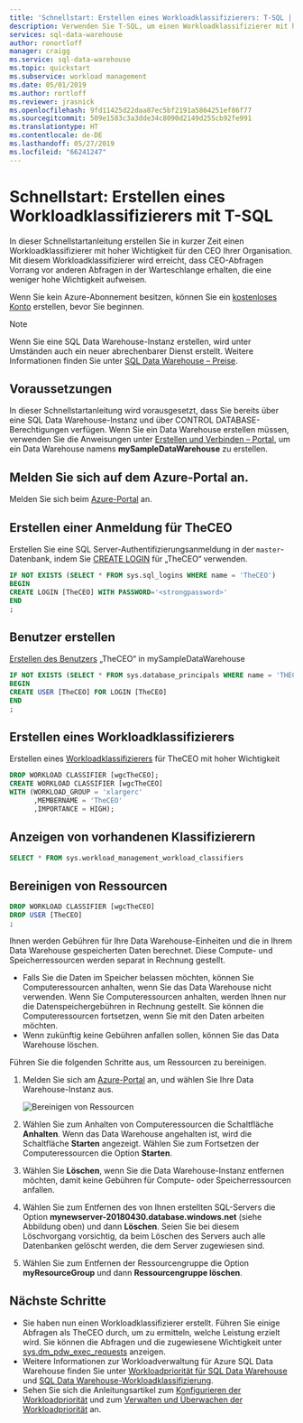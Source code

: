 ```yaml
---
title: 'Schnellstart: Erstellen eines Workloadklassifizierers: T-SQL | Microsoft-Dokumentation'
description: Verwenden Sie T-SQL, um einen Workloadklassifizierer mit hoher Wichtigkeit zu erstellen.
services: sql-data-warehouse
author: ronortloff
manager: craigg
ms.service: sql-data-warehouse
ms.topic: quickstart
ms.subservice: workload management
ms.date: 05/01/2019
ms.author: rortloff
ms.reviewer: jrasnick
ms.openlocfilehash: 9fd11425d22daa87ec5bf2191a5864251ef86f77
ms.sourcegitcommit: 509e1583c3a3dde34c8090d2149d255cb92fe991
ms.translationtype: HT
ms.contentlocale: de-DE
ms.lasthandoff: 05/27/2019
ms.locfileid: "66241247"
---
```

# <a name="quickstart-create-a-workload-classifier-using-t-sql"></a>Schnellstart: Erstellen eines Workloadklassifizierers mit T-SQL

In dieser Schnellstartanleitung erstellen Sie in kurzer Zeit einen Workloadklassifizierer mit hoher Wichtigkeit für den CEO Ihrer Organisation. Mit diesem Workloadklassifizierer wird erreicht, dass CEO-Abfragen Vorrang vor anderen Abfragen in der Warteschlange erhalten, die eine weniger hohe Wichtigkeit aufweisen.

Wenn Sie kein Azure-Abonnement besitzen, können Sie ein [kostenloses Konto](https://azure.microsoft.com/free/) erstellen, bevor Sie beginnen.

> [!NOTE]
> Wenn Sie eine SQL Data Warehouse-Instanz erstellen, wird unter Umständen auch ein neuer abrechenbarer Dienst erstellt.  Weitere Informationen finden Sie unter [SQL Data Warehouse – Preise](https://azure.microsoft.com/pricing/details/sql-data-warehouse/).
>
>

## <a name="prerequisites"></a>Voraussetzungen

In dieser Schnellstartanleitung wird vorausgesetzt, dass Sie bereits über eine SQL Data Warehouse-Instanz und über CONTROL DATABASE-Berechtigungen verfügen. Wenn Sie ein Data Warehouse erstellen müssen, verwenden Sie die Anweisungen unter [Erstellen und Verbinden – Portal](create-data-warehouse-portal.md), um ein Data Warehouse namens **mySampleDataWarehouse** zu erstellen.

## <a name="sign-in-to-the-azure-portal"></a>Melden Sie sich auf dem Azure-Portal an.

Melden Sie sich beim [Azure-Portal](https://portal.azure.com/) an.

## <a name="create-login-for-theceo"></a>Erstellen einer Anmeldung für TheCEO

Erstellen Sie eine SQL Server-Authentifizierungsanmeldung in der `master`-Datenbank, indem Sie [CREATE LOGIN](/sql/t-sql/statements/create-login-transact-sql) für „TheCEO“ verwenden.

```sql
IF NOT EXISTS (SELECT * FROM sys.sql_logins WHERE name = 'TheCEO')
BEGIN
CREATE LOGIN [TheCEO] WITH PASSWORD='<strongpassword>'
END
;
```

## <a name="create-user"></a>Benutzer erstellen

[Erstellen des Benutzers](/sql/t-sql/statements/create-user-transact-sql?view=azure-sqldw-latest) „TheCEO“ in mySampleDataWarehouse

```sql
IF NOT EXISTS (SELECT * FROM sys.database_principals WHERE name = 'THECEO')
BEGIN
CREATE USER [TheCEO] FOR LOGIN [TheCEO]
END
;
```

## <a name="create-a-workload-classifier"></a>Erstellen eines Workloadklassifizierers

Erstellen eines [Workloadklassifizierers](/sql/t-sql/statements/create-workload-classifier-transact-sql?view=azure-sqldw-latest) für TheCEO mit hoher Wichtigkeit

```sql
DROP WORKLOAD CLASSIFIER [wgcTheCEO];
CREATE WORKLOAD CLASSIFIER [wgcTheCEO]
WITH (WORKLOAD_GROUP = 'xlargerc'
      ,MEMBERNAME = 'TheCEO'
      ,IMPORTANCE = HIGH);
```

## <a name="view-existing-classifiers"></a>Anzeigen von vorhandenen Klassifizierern

```sql
SELECT * FROM sys.workload_management_workload_classifiers
```

## <a name="clean-up-resources"></a>Bereinigen von Ressourcen

```sql
DROP WORKLOAD CLASSIFIER [wgcTheCEO]
DROP USER [TheCEO]
;
```

Ihnen werden Gebühren für Ihre Data Warehouse-Einheiten und die in Ihrem Data Warehouse gespeicherten Daten berechnet. Diese Compute- und Speicherressourcen werden separat in Rechnung gestellt.

- Falls Sie die Daten im Speicher belassen möchten, können Sie Computeressourcen anhalten, wenn Sie das Data Warehouse nicht verwenden. Wenn Sie Computeressourcen anhalten, werden Ihnen nur die Datenspeichergebühren in Rechnung gestellt. Sie können die Computeressourcen fortsetzen, wenn Sie mit den Daten arbeiten möchten.
- Wenn zukünftig keine Gebühren anfallen sollen, können Sie das Data Warehouse löschen.

Führen Sie die folgenden Schritte aus, um Ressourcen zu bereinigen.

1. Melden Sie sich am [Azure-Portal](https://portal.azure.com) an, und wählen Sie Ihre Data Warehouse-Instanz aus.

    ![Bereinigen von Ressourcen](media/load-data-from-azure-blob-storage-using-polybase/clean-up-resources.png)

2. Wählen Sie zum Anhalten von Computeressourcen die Schaltfläche **Anhalten**. Wenn das Data Warehouse angehalten ist, wird die Schaltfläche **Starten** angezeigt.  Wählen Sie zum Fortsetzen der Computeressourcen die Option **Starten**.

3. Wählen Sie **Löschen**, wenn Sie die Data Warehouse-Instanz entfernen möchten, damit keine Gebühren für Compute- oder Speicherressourcen anfallen.

4. Wählen Sie zum Entfernen des von Ihnen erstellten SQL-Servers die Option **mynewserver-20180430.database.windows.net** (siehe Abbildung oben) und dann **Löschen**.  Seien Sie bei diesem Löschvorgang vorsichtig, da beim Löschen des Servers auch alle Datenbanken gelöscht werden, die dem Server zugewiesen sind.

5. Wählen Sie zum Entfernen der Ressourcengruppe die Option **myResourceGroup** und dann **Ressourcengruppe löschen**.

## <a name="next-steps"></a>Nächste Schritte

- Sie haben nun einen Workloadklassifizierer erstellt. Führen Sie einige Abfragen als TheCEO durch, um zu ermitteln, welche Leistung erzielt wird. Sie können die Abfragen und die zugewiesene Wichtigkeit unter [sys.dm_pdw_exec_requests](/sql/relational-databases/system-dynamic-management-views/sys-dm-pdw-exec-requests-transact-sql) anzeigen.
- Weitere Informationen zur Workloadverwaltung für Azure SQL Data Warehouse finden Sie unter [Workloadpriorität für SQL Data Warehouse](sql-data-warehouse-workload-importance.md) und [SQL Data Warehouse-Workloadklassifizierung](sql-data-warehouse-workload-classification.md).
- Sehen Sie sich die Anleitungsartikel zum [Konfigurieren der Workloadpriorität](sql-data-warehouse-how-to-configure-workload-importance.md) und zum [Verwalten und Überwachen der Workloadpriorität](sql-data-warehouse-how-to-manage-and-monitor-workload-importance.md) an.
